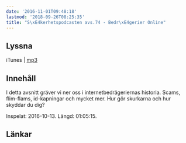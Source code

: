 ```yaml
---
date: '2016-11-01T09:48:18'
lastmod: '2018-09-26T08:25:35'
title: "S\xE4kerhetspodcasten avs.74 - Bedr\xE4gerier Online"
---
```

## Lyssna

iTunes \| [mp3](http://traffic.libsyn.com/sakerhetspodcasten/Bedragerier_online.mp3)

## Innehåll

I detta avsnitt gräver vi ner oss i internetbedrägeriernas historia. Scams, flim-flams,
id-kapningar och mycket mer. Hur gör skurkarna och hur skyddar du dig?

Inspelat: 2016-10-13. Längd: 01:05:15.

## Länkar

